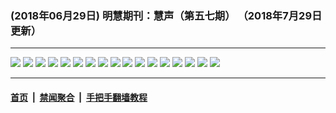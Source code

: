 ### (2018年06月29日) 明慧期刊：慧声（第五七期） （2018年7月29日更新）

---

<img src="http://qikan.minghui.org/mhqkpage/qikanimage/2018/06/29/hs_57_read-online1.png"/> 

<img src="http://qikan.minghui.org/mhqkpage/qikanimage/2018/06/29/hs_57_read-online2.png"/> 

<img src="http://qikan.minghui.org/mhqkpage/qikanimage/2018/06/29/hs_57_read-online3.png"/> 

<img src="http://qikan.minghui.org/mhqkpage/qikanimage/2018/06/29/hs_57_read-online4.png"/> 

<img src="http://qikan.minghui.org/mhqkpage/qikanimage/2018/06/29/hs_57_read-online5.png"/> 

<img src="http://qikan.minghui.org/mhqkpage/qikanimage/2018/06/29/hs_57_read-online6.png"/> 

<img src="http://qikan.minghui.org/mhqkpage/qikanimage/2018/06/29/hs_57_read-online7.png"/> 

<img src="http://qikan.minghui.org/mhqkpage/qikanimage/2018/06/29/hs_57_read-online8.png"/> 

<img src="http://qikan.minghui.org/mhqkpage/qikanimage/2018/06/29/hs_57_read-online9.png"/> 

<img src="http://qikan.minghui.org/mhqkpage/qikanimage/2018/06/29/hs_57_read-online10.png"/> 

<img src="http://qikan.minghui.org/mhqkpage/qikanimage/2018/06/29/hs_57_read-online11.png"/> 

<img src="http://qikan.minghui.org/mhqkpage/qikanimage/2018/06/29/hs_57_read-online12.png"/> 

<img src="http://qikan.minghui.org/mhqkpage/qikanimage/2018/06/29/hs_57_read-online13.png"/> 

<img src="http://qikan.minghui.org/mhqkpage/qikanimage/2018/06/29/hs_57_read-online14.png"/> 

<img src="http://qikan.minghui.org/mhqkpage/qikanimage/2018/06/29/hs_57_read-online15.png"/> 

<img src="http://qikan.minghui.org/mhqkpage/qikanimage/2018/06/29/hs_57_read-online16.png"/> 

<img src="http://qikan.minghui.org/mhqkpage/qikanimage/2018/06/29/hs_57_read-online17.png"/> 



---

#### [首页](../../../..) &nbsp;|&nbsp; [禁闻聚合](https://github.com/gfw-breaker/banned-news) &nbsp;|&nbsp; [手把手翻墙教程](https://github.com/gfw-breaker/guides) 